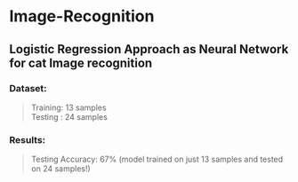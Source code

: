 # Image-Recognition
## Logistic Regression Approach as Neural Network for cat Image recognition
### Dataset:
 > Training: 13 samples <br>
 > Testing : 24 samples
### Results:
 > Testing Accuracy: 67% (model trained on just 13 samples and tested on 24 samples!)
 
